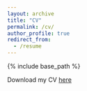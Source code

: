 ```yaml
---
layout: archive
title: "CV"
permalink: /cv/
author_profile: true
redirect_from:
  - /resume
---
```


{% include base_path %}

Download my CV [here](./cv.pdf) 
